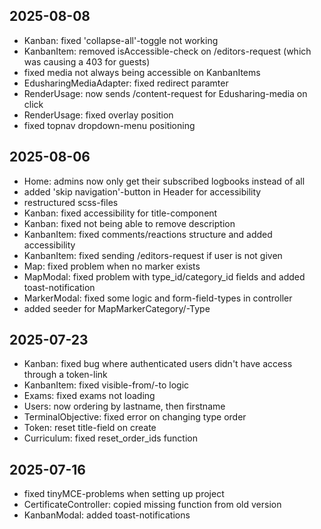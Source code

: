 ## 2025-08-08
- Kanban: fixed 'collapse-all'-toggle not working
- KanbanItem: removed isAccessible-check on /editors-request (which was causing a 403 for guests)
- fixed media not always being accessible on KanbanItems
- EdusharingMediaAdapter: fixed redirect paramter
- RenderUsage: now sends /content-request for Edusharing-media on click
- RenderUsage: fixed overlay position
- fixed topnav dropdown-menu positioning

## 2025-08-06
- Home: admins now only get their subscribed logbooks instead of all
- added 'skip navigation'-button in Header for accessibility
- restructured scss-files
- Kanban: fixed accessibility for title-component
- Kanban: fixed not being able to remove description
- KanbanItem: fixed comments/reactions structure and added accessibility
- KanbanItem: fixed sending /editors-request if user is not given
- Map: fixed problem when no marker exists
- MapModal: fixed problem with type_id/category_id fields and added toast-notification
- MarkerModal: fixed some logic and form-field-types in controller
- added seeder for MapMarkerCategory/-Type

## 2025-07-23
- Kanban: fixed bug where authenticated users didn't have access through a token-link
- KanbanItem: fixed visible-from/-to logic
- Exams: fixed exams not loading
- Users: now ordering by lastname, then firstname
- TerminalObjective: fixed error on changing type order
- Token: reset title-field on create
- Curriculum: fixed reset_order_ids function

## 2025-07-16
- fixed tinyMCE-problems when setting up project
- CertificateController: copied missing function from old version
- KanbanModal: added toast-notifications